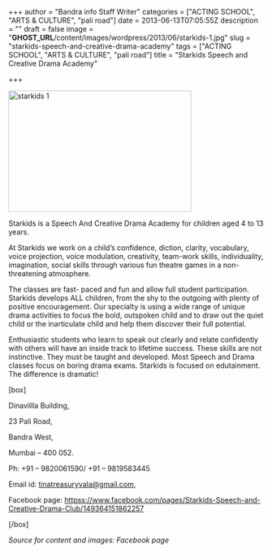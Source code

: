 +++
author = "Bandra info Staff Writer"
categories = ["ACTING SCHOOL", "ARTS &amp; CULTURE", "pali road"]
date = 2013-06-13T07:05:55Z
description = ""
draft = false
image = "__GHOST_URL__/content/images/wordpress/2013/06/starkids-1.jpg"
slug = "starkids-speech-and-creative-drama-academy"
tags = ["ACTING SCHOOL", "ARTS &amp; CULTURE", "pali road"]
title = "Starkids Speech and Creative Drama Academy"

+++


<p><a href="https://i0.wp.com/bandra.info/wp-content/uploads/2013/06/starkids-1.jpg?ssl=1"><img loading="lazy" class=" wp-image-3074 alignright" alt="starkids 1" src="https://i0.wp.com/bandra.info/wp-content/uploads/2013/06/starkids-1.jpg?resize=360%2C239&#038;ssl=1" width="360" height="239" srcset="https://i0.wp.com/bandra.info/wp-content/uploads/2013/06/starkids-1.jpg?w=600&amp;ssl=1 600w, https://i0.wp.com/bandra.info/wp-content/uploads/2013/06/starkids-1.jpg?resize=300%2C199&amp;ssl=1 300w" sizes="(max-width: 360px) 100vw, 360px" data-recalc-dims="1" /></a></p>
<p>Starkids is a Speech And Creative Drama Academy for children aged 4 to 13 years.</p>
<p>At Starkids we work on a child’s confidence, diction, clarity, vocabulary, voice projection, voice modulation, creativity, team-work skills, individuality, imagination, social skills through various fun theatre games in a non- threatening atmosphere.</p>
<p>The classes are fast- paced and fun and allow full student participation. Starkids develops ALL children, from the shy to the outgoing with plenty of positive encouragement. Our specialty is using a wide range of unique drama activities to focus the bold, outspoken child and to draw out the quiet child or the inarticulate child and help them discover their full potential.</p>
<p>Enthusiastic students who learn to speak out clearly and relate confidently with others will have an inside track to lifetime success. These skills are not instinctive. They must be taught and developed. Most Speech and Drama classes focus on boring drama exams. Starkids is focused on edutainment. The difference is dramatic!</p>
<p>[box]</p>
<p>Dinavillla Building,</p>
<p>23 Pali Road,</p>
<p>Bandra West,</p>
<p>Mumbai – 400 052.</p>
<p>Ph: +91 – 9820061590/ +91 &#8211; 9819583445</p>
<p>Email id: <a href="mailto:tinatreasuryvala@gmail.com">tinatreasuryvala@gmail.com</a>,</p>
<p>Facebook page: <a href="httpss://www.facebook.com/pages/Starkids-Speech-and-Creative-Drama-Club/149364151862257">httpss://www.facebook.com/pages/Starkids-Speech-and-Creative-Drama-Club/149364151862257</a></p>
<p>[/box]</p>
<p><i>Source for content and images: Facebook page</i></p>



